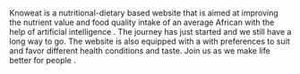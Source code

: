 Knoweat is a nutritional-dietary based website that is aimed at improving the nutrient value and food quality intake of an average African with the help of artificial intelligence .
The journey has just started and we still have a long way to go.
The website is also equipped with a with preferences to suit and favor different health conditions and taste.
Join us as we make life better for people .
